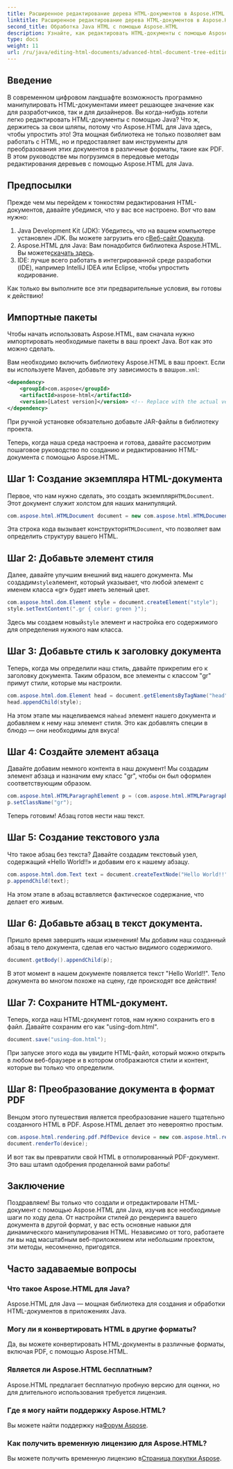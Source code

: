 ```yaml
---
title: Расширенное редактирование дерева HTML-документов в Aspose.HTML для Java
linktitle: Расширенное редактирование дерева HTML-документов в Aspose.HTML для Java
second_title: Обработка Java HTML с помощью Aspose.HTML
description: Узнайте, как редактировать HTML-документы с помощью Aspose.HTML для Java с помощью этого пошагового руководства, включая создание стилей, абзацев и преобразование в PDF.
type: docs
weight: 11
url: /ru/java/editing-html-documents/advanced-html-document-tree-editing/
---
```

## Введение

В современном цифровом ландшафте возможность программно манипулировать HTML-документами имеет решающее значение как для разработчиков, так и для дизайнеров. Вы когда-нибудь хотели легко редактировать HTML-документы с помощью Java? Что ж, держитесь за свои шляпы, потому что Aspose.HTML для Java здесь, чтобы упростить это! Эта мощная библиотека не только позволяет вам работать с HTML, но и предоставляет вам инструменты для преобразования этих документов в различные форматы, такие как PDF. В этом руководстве мы погрузимся в передовые методы редактирования деревьев с помощью Aspose.HTML для Java.

## Предпосылки

Прежде чем мы перейдем к тонкостям редактирования HTML-документов, давайте убедимся, что у вас все настроено. Вот что вам нужно:
1.  Java Development Kit (JDK): Убедитесь, что на вашем компьютере установлен JDK. Вы можете загрузить его с[Веб-сайт Оракула](https://www.oracle.com/java/technologies/javase-jdk11-downloads.html).
2.  Aspose.HTML для Java: Вам понадобится библиотека Aspose.HTML. Вы можете[скачать здесь](https://releases.aspose.com/html/java/).
3. IDE: лучше всего работать в интегрированной среде разработки (IDE), например IntelliJ IDEA или Eclipse, чтобы упростить кодирование.

Как только вы выполните все эти предварительные условия, вы готовы к действию!

## Импортные пакеты
Чтобы начать использовать Aspose.HTML, вам сначала нужно импортировать необходимые пакеты в ваш проект Java. Вот как это можно сделать.

 Вам необходимо включить библиотеку Aspose.HTML в ваш проект. Если вы используете Maven, добавьте эту зависимость в ваш`pom.xml`:

```xml
<dependency>
    <groupId>com.aspose</groupId>
    <artifactId>aspose-html</artifactId>
    <version>[Latest version]</version> <!-- Replace with the actual version -->
</dependency>
```

При ручной установке обязательно добавьте JAR-файлы в библиотеку проекта.

Теперь, когда наша среда настроена и готова, давайте рассмотрим пошаговое руководство по созданию и редактированию HTML-документа с помощью Aspose.HTML.

## Шаг 1: Создание экземпляра HTML-документа

 Первое, что нам нужно сделать, это создать экземпляр`HTMLDocument`. Этот документ служит холстом для наших манипуляций.

```java
com.aspose.html.HTMLDocument document = new com.aspose.html.HTMLDocument();
```

 Эта строка кода вызывает конструктор`HTMLDocument`, что позволяет вам определить структуру вашего HTML.

## Шаг 2: Добавьте элемент стиля

 Далее, давайте улучшим внешний вид нашего документа. Мы создадим`style`элемент, который указывает, что любой элемент с именем класса «gr» будет иметь зеленый цвет.

```java
com.aspose.html.dom.Element style = document.createElement("style");
style.setTextContent(".gr { color: green }");
```

 Здесь мы создаем новый`style` элемент и настройка его содержимого для определения нужного нам класса.

## Шаг 3: Добавьте стиль к заголовку документа

Теперь, когда мы определили наш стиль, давайте прикрепим его к заголовку документа. Таким образом, все элементы с классом "gr" примут стили, которые мы настроили.

```java
com.aspose.html.dom.Element head = document.getElementsByTagName("head").get_Item(0);
head.appendChild(style);
```

 На этом этапе мы нацеливаемся на`head` элемент нашего документа и добавляем к нему наш элемент стиля. Это как добавлять специи в блюдо — они необходимы для вкуса!

## Шаг 4: Создайте элемент абзаца

Давайте добавим немного контента в наш документ! Мы создадим элемент абзаца и назначим ему класс "gr", чтобы он был оформлен соответствующим образом.

```java
com.aspose.html.HTMLParagraphElement p = (com.aspose.html.HTMLParagraphElement) document.createElement("p");
p.setClassName("gr");
```

Теперь готовим! Абзац готов нести наш текст.

## Шаг 5: Создание текстового узла

Что такое абзац без текста? Давайте создадим текстовый узел, содержащий «Hello World!!» и добавим его к нашему абзацу.

```java
com.aspose.html.dom.Text text = document.createTextNode("Hello World!!");
p.appendChild(text);
```

На этом этапе в абзац вставляется фактическое содержание, что делает его живым.

## Шаг 6: Добавьте абзац в текст документа.

Пришло время завершить наши изменения! Мы добавим наш созданный абзац в тело документа, сделав его частью видимого содержимого.

```java
document.getBody().appendChild(p);
```

В этот момент в нашем документе появляется текст "Hello World!!". Тело документа во многом похоже на сцену, где происходят все действия!

## Шаг 7: Сохраните HTML-документ.

Теперь, когда наш HTML-документ готов, нам нужно сохранить его в файл. Давайте сохраним его как "using-dom.html".

```java
document.save("using-dom.html");
```

При запуске этого кода вы увидите HTML-файл, который можно открыть в любом веб-браузере и в котором отображаются стили и контент, которые вы только что определили.

## Шаг 8: Преобразование документа в формат PDF

Венцом этого путешествия является преобразование нашего тщательно созданного HTML в PDF. Aspose.HTML делает это невероятно простым.

```java
com.aspose.html.rendering.pdf.PdfDevice device = new com.aspose.html.rendering.pdf.PdfDevice("using-dom.pdf");
document.renderTo(device);
```

И вот так вы превратили свой HTML в отполированный PDF-документ. Это ваш штамп одобрения проделанной вами работы!

## Заключение
Поздравляем! Вы только что создали и отредактировали HTML-документ с помощью Aspose.HTML для Java, изучив все необходимые шаги по ходу дела. От настройки стилей до рендеринга вашего документа в другой формат, у вас есть основные навыки для динамического манипулирования HTML. Независимо от того, работаете ли вы над масштабным веб-приложением или небольшим проектом, эти методы, несомненно, пригодятся.


## Часто задаваемые вопросы

### Что такое Aspose.HTML для Java?
Aspose.HTML для Java — мощная библиотека для создания и обработки HTML-документов в приложениях Java.
### Могу ли я конвертировать HTML в другие форматы?
Да, вы можете конвертировать HTML-документы в различные форматы, включая PDF, с помощью Aspose.HTML.
### Является ли Aspose.HTML бесплатным?
Aspose.HTML предлагает бесплатную пробную версию для оценки, но для длительного использования требуется лицензия.
### Где я могу найти поддержку Aspose.HTML?
 Вы можете найти поддержку на[Форум Aspose](https://forum.aspose.com/c/html/29).
### Как получить временную лицензию для Aspose.HTML?
 Вы можете получить временную лицензию в[Страница покупки Aspose](https://purchase.aspose.com/temporary-license/).